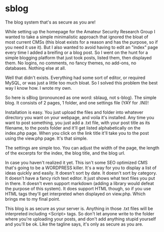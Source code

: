 # sblog
The blog system that's as secure as you are!

While setting up the homepage for the Amateur Security Research Group I wanted to take a simple minimalistic approach that ignored the bloat of most current CMSs (this bloat exists for a reason and has the purpose, so if you need it use it). But I also wanted to avoid having to edit an "index" page every time I added a breifing or a blog post. So I went on the hunt for a simple blogging platform that just took posts, listed them, then displayed them. No logins, no comments, no fancy themes, no add-ons, no databases. Nothing else at all.

Well that didn't exists. Everything had some sort of editor, or required MySQL, or was just a little too much bloat. So I solved this problem the best way I know how. I wrote my own.

So here is sBlog (pronounced as one word: sblaug, not s-blog). The simple blog. It consists of 2 pages, 1 folder, and one settings file (YAY for .INI)! 

Installation is easy. You just upload the files and folder into whatever directory you want on your webpage, and voila it's installed. Any time you want to post something, you just add a .txt file, with your post title as its filename, to the posts folder and it'll get listed alphabetically on the index.php page. When you click on the link title it'll take you to the post using the view.php page. It's that simple. 

The settings are simple too. You can adjust the width of the page, the length of the excerpts for the index, the blog title, and the blog url. 

In case you haven't realized it yet. This isn't some SEO optimized CMS that's going to be a WORDPRESS killer. It's a way for you to display a list of ideas quickly and easily. It doesn't sort by date. It doesn't sort by category. It doesn't have a fancy rich text editor. It just shows what text files you put in there. It doesn't even support markdown (adding a library would defeat the purpose of this system). It does support HTML though, so if you use HTML tags they'll get interpreted when displayed on view.php. Which brings me to my final point.

This blog is as secure as your server is. Anything in those .txt files will be interpreted including \<Script> tags. So don't let anyone write to the folder where you're uploading your posts, and don't add anything stupid yourself and you'll be ok. Like the tagline says, it's only as secure as you are.
